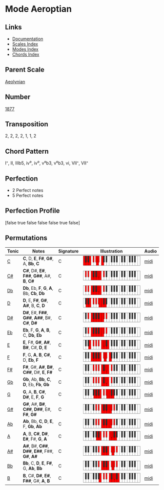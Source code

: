 # Mode Aeroptian

## Links

- [Documentation](README.md)
- [Scales Index](Scales.md)
- [Modes Index](Modes.md)
- [Chords Index](Chords.md)

## Parent Scale

[Aeolynian](ScaleAeolynian.md)

## Number

[1877](https://ianring.com/musictheory/scales/1877)

## Transposition

2, 2, 2, 2, 1, 1, 2

## Chord Pattern

I⁺, II, IIIb5, iv⁰, iv⁰, v⁰b3, v⁰b3, vi, VII⁺, VII⁺

## Perfection

- 2 Perfect notes
- 5 Perfect notes

## Perfection Profile

[false true false false false true false]

## Permutations

| Tonic | Notes | Signature | Illustration | Audio |
|-------|-------|-----------|--------------|-------|
| [C](ModeCNaturalAeroptian.md) | **C**, D, **E**, **F#**, **G#**, A, **Bb**, **C** | C | ![CNaturalAeroptian](ModeCNaturalAeroptian.png) | [midi](https://github.com/edipermadi/music/blob/main/docs/ModeCNaturalAeroptian.mid?raw=true) |
| [C#](ModeCSharpAeroptian.md) | **C#**, D#, **E#**, **F##**, **G##**, A#, **B**, **C#** | C | ![CSharpAeroptian](ModeCSharpAeroptian.png) | [midi](https://github.com/edipermadi/music/blob/main/docs/ModeCSharpAeroptian.mid?raw=true) |
| [Db](ModeDFlatAeroptian.md) | **Db**, Eb, **F**, **G**, **A**, Bb, **Cb**, **Db** | C | ![DFlatAeroptian](ModeDFlatAeroptian.png) | [midi](https://github.com/edipermadi/music/blob/main/docs/ModeDFlatAeroptian.mid?raw=true) |
| [D](ModeDNaturalAeroptian.md) | **D**, E, **F#**, **G#**, **A#**, B, **C**, **D** | C | ![DNaturalAeroptian](ModeDNaturalAeroptian.png) | [midi](https://github.com/edipermadi/music/blob/main/docs/ModeDNaturalAeroptian.mid?raw=true) |
| [D#](ModeDSharpAeroptian.md) | **D#**, E#, **F##**, **G##**, **A##**, B#, **C#**, **D#** | C | ![DSharpAeroptian](ModeDSharpAeroptian.png) | [midi](https://github.com/edipermadi/music/blob/main/docs/ModeDSharpAeroptian.mid?raw=true) |
| [Eb](ModeEFlatAeroptian.md) | **Eb**, F, **G**, **A**, **B**, C, **Db**, **Eb** | C | ![EFlatAeroptian](ModeEFlatAeroptian.png) | [midi](https://github.com/edipermadi/music/blob/main/docs/ModeEFlatAeroptian.mid?raw=true) |
| [E](ModeENaturalAeroptian.md) | **E**, F#, **G#**, **A#**, **B#**, C#, **D**, **E** | C | ![ENaturalAeroptian](ModeENaturalAeroptian.png) | [midi](https://github.com/edipermadi/music/blob/main/docs/ModeENaturalAeroptian.mid?raw=true) |
| [F](ModeFNaturalAeroptian.md) | **F**, G, **A**, **B**, **C#**, D, **Eb**, **F** | C | ![FNaturalAeroptian](ModeFNaturalAeroptian.png) | [midi](https://github.com/edipermadi/music/blob/main/docs/ModeFNaturalAeroptian.mid?raw=true) |
| [F#](ModeFSharpAeroptian.md) | **F#**, G#, **A#**, **B#**, **C##**, D#, **E**, **F#** | C | ![FSharpAeroptian](ModeFSharpAeroptian.png) | [midi](https://github.com/edipermadi/music/blob/main/docs/ModeFSharpAeroptian.mid?raw=true) |
| [Gb](ModeGFlatAeroptian.md) | **Gb**, Ab, **Bb**, **C**, **D**, Eb, **Fb**, **Gb** | C | ![GFlatAeroptian](ModeGFlatAeroptian.png) | [midi](https://github.com/edipermadi/music/blob/main/docs/ModeGFlatAeroptian.mid?raw=true) |
| [G](ModeGNaturalAeroptian.md) | **G**, A, **B**, **C#**, **D#**, E, **F**, **G** | C | ![GNaturalAeroptian](ModeGNaturalAeroptian.png) | [midi](https://github.com/edipermadi/music/blob/main/docs/ModeGNaturalAeroptian.mid?raw=true) |
| [G#](ModeGSharpAeroptian.md) | **G#**, A#, **B#**, **C##**, **D##**, E#, **F#**, **G#** | C | ![GSharpAeroptian](ModeGSharpAeroptian.png) | [midi](https://github.com/edipermadi/music/blob/main/docs/ModeGSharpAeroptian.mid?raw=true) |
| [Ab](ModeAFlatAeroptian.md) | **Ab**, Bb, **C**, **D**, **E**, F, **Gb**, **Ab** | C | ![AFlatAeroptian](ModeAFlatAeroptian.png) | [midi](https://github.com/edipermadi/music/blob/main/docs/ModeAFlatAeroptian.mid?raw=true) |
| [A](ModeANaturalAeroptian.md) | **A**, B, **C#**, **D#**, **E#**, F#, **G**, **A** | C | ![ANaturalAeroptian](ModeANaturalAeroptian.png) | [midi](https://github.com/edipermadi/music/blob/main/docs/ModeANaturalAeroptian.mid?raw=true) |
| [A#](ModeASharpAeroptian.md) | **A#**, B#, **C##**, **D##**, **E##**, F##, **G#**, **A#** | C | ![ASharpAeroptian](ModeASharpAeroptian.png) | [midi](https://github.com/edipermadi/music/blob/main/docs/ModeASharpAeroptian.mid?raw=true) |
| [Bb](ModeBFlatAeroptian.md) | **Bb**, C, **D**, **E**, **F#**, G, **Ab**, **Bb** | C | ![BFlatAeroptian](ModeBFlatAeroptian.png) | [midi](https://github.com/edipermadi/music/blob/main/docs/ModeBFlatAeroptian.mid?raw=true) |
| [B](ModeBNaturalAeroptian.md) | **B**, C#, **D#**, **E#**, **F##**, G#, **A**, **B** | C | ![BNaturalAeroptian](ModeBNaturalAeroptian.png) | [midi](https://github.com/edipermadi/music/blob/main/docs/ModeBNaturalAeroptian.mid?raw=true) |
